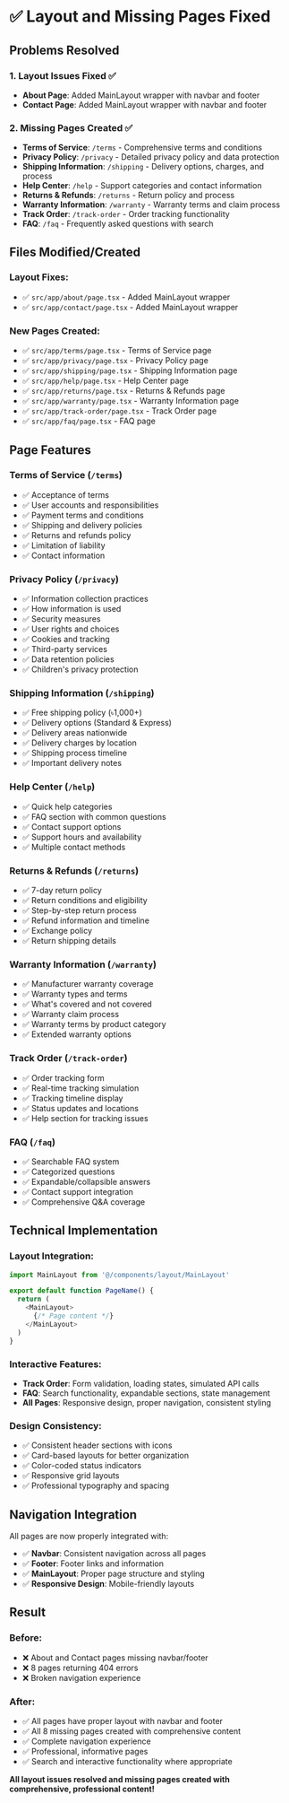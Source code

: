# ✅ Layout and Missing Pages Fixed

## Problems Resolved

### **1. Layout Issues Fixed** ✅
- **About Page**: Added MainLayout wrapper with navbar and footer
- **Contact Page**: Added MainLayout wrapper with navbar and footer

### **2. Missing Pages Created** ✅
- **Terms of Service**: `/terms` - Comprehensive terms and conditions
- **Privacy Policy**: `/privacy` - Detailed privacy policy and data protection
- **Shipping Information**: `/shipping` - Delivery options, charges, and process
- **Help Center**: `/help` - Support categories and contact information
- **Returns & Refunds**: `/returns` - Return policy and process
- **Warranty Information**: `/warranty` - Warranty terms and claim process
- **Track Order**: `/track-order` - Order tracking functionality
- **FAQ**: `/faq` - Frequently asked questions with search

## Files Modified/Created

### **Layout Fixes:**
- ✅ `src/app/about/page.tsx` - Added MainLayout wrapper
- ✅ `src/app/contact/page.tsx` - Added MainLayout wrapper

### **New Pages Created:**
- ✅ `src/app/terms/page.tsx` - Terms of Service page
- ✅ `src/app/privacy/page.tsx` - Privacy Policy page
- ✅ `src/app/shipping/page.tsx` - Shipping Information page
- ✅ `src/app/help/page.tsx` - Help Center page
- ✅ `src/app/returns/page.tsx` - Returns & Refunds page
- ✅ `src/app/warranty/page.tsx` - Warranty Information page
- ✅ `src/app/track-order/page.tsx` - Track Order page
- ✅ `src/app/faq/page.tsx` - FAQ page

## Page Features

### **Terms of Service** (`/terms`)
- ✅ Acceptance of terms
- ✅ User accounts and responsibilities
- ✅ Payment terms and conditions
- ✅ Shipping and delivery policies
- ✅ Returns and refunds policy
- ✅ Limitation of liability
- ✅ Contact information

### **Privacy Policy** (`/privacy`)
- ✅ Information collection practices
- ✅ How information is used
- ✅ Security measures
- ✅ User rights and choices
- ✅ Cookies and tracking
- ✅ Third-party services
- ✅ Data retention policies
- ✅ Children's privacy protection

### **Shipping Information** (`/shipping`)
- ✅ Free shipping policy (৳1,000+)
- ✅ Delivery options (Standard & Express)
- ✅ Delivery areas nationwide
- ✅ Delivery charges by location
- ✅ Shipping process timeline
- ✅ Important delivery notes

### **Help Center** (`/help`)
- ✅ Quick help categories
- ✅ FAQ section with common questions
- ✅ Contact support options
- ✅ Support hours and availability
- ✅ Multiple contact methods

### **Returns & Refunds** (`/returns`)
- ✅ 7-day return policy
- ✅ Return conditions and eligibility
- ✅ Step-by-step return process
- ✅ Refund information and timeline
- ✅ Exchange policy
- ✅ Return shipping details

### **Warranty Information** (`/warranty`)
- ✅ Manufacturer warranty coverage
- ✅ Warranty types and terms
- ✅ What's covered and not covered
- ✅ Warranty claim process
- ✅ Warranty terms by product category
- ✅ Extended warranty options

### **Track Order** (`/track-order`)
- ✅ Order tracking form
- ✅ Real-time tracking simulation
- ✅ Tracking timeline display
- ✅ Status updates and locations
- ✅ Help section for tracking issues

### **FAQ** (`/faq`)
- ✅ Searchable FAQ system
- ✅ Categorized questions
- ✅ Expandable/collapsible answers
- ✅ Contact support integration
- ✅ Comprehensive Q&A coverage

## Technical Implementation

### **Layout Integration:**
```typescript
import MainLayout from '@/components/layout/MainLayout'

export default function PageName() {
  return (
    <MainLayout>
      {/* Page content */}
    </MainLayout>
  )
}
```

### **Interactive Features:**
- **Track Order**: Form validation, loading states, simulated API calls
- **FAQ**: Search functionality, expandable sections, state management
- **All Pages**: Responsive design, proper navigation, consistent styling

### **Design Consistency:**
- ✅ Consistent header sections with icons
- ✅ Card-based layouts for better organization
- ✅ Color-coded status indicators
- ✅ Responsive grid layouts
- ✅ Professional typography and spacing

## Navigation Integration

All pages are now properly integrated with:
- ✅ **Navbar**: Consistent navigation across all pages
- ✅ **Footer**: Footer links and information
- ✅ **MainLayout**: Proper page structure and styling
- ✅ **Responsive Design**: Mobile-friendly layouts

## Result

### **Before:**
- ❌ About and Contact pages missing navbar/footer
- ❌ 8 pages returning 404 errors
- ❌ Broken navigation experience

### **After:**
- ✅ All pages have proper layout with navbar and footer
- ✅ All 8 missing pages created with comprehensive content
- ✅ Complete navigation experience
- ✅ Professional, informative pages
- ✅ Search and interactive functionality where appropriate

**All layout issues resolved and missing pages created with comprehensive, professional content!**
